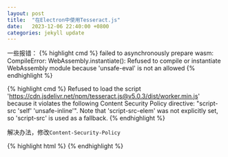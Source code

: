 ```yaml
---
layout: post
title:  "在Electron中使用Tesseract.js"
date:   2023-12-06 22:40:00 +0800
categories: jekyll update
---
```


一些报错：
{% highlight cmd %}
failed to asynchronously prepare wasm: CompileError: WebAssembly.instantiate(): Refused to compile or instantiate WebAssembly module because 'unsafe-eval' is not an allowed
{% endhighlight %}


{% highlight cmd %}
Refused to load the script 'https://cdn.jsdelivr.net/npm/tesseract.js@v5.0.3/dist/worker.min.js' because it violates the following Content Security Policy directive: "script-src 'self' 'unsafe-inline'". Note that 'script-src-elem' was not explicitly set, so 'script-src' is used as a fallback.
{% endhighlight %}

解决办法，修改`Content-Security-Policy`

{% highlight html %}
    <meta
      http-equiv="Content-Security-Policy"
      content="script-src 'self' 'unsafe-inline' 'wasm-unsafe-eval' https://cdn.jsdelivr.net; worker-src 'self' blob:"
    />
{% endhighlight %}